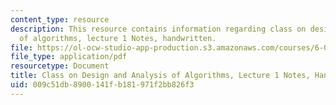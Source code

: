 ```yaml
---
content_type: resource
description: This resource contains information regarding class on design and analysis
  of algorithms, lecture 1 Notes, handwritten.
file: https://ol-ocw-studio-app-production.s3.amazonaws.com/courses/6-046j-design-and-analysis-of-algorithms-spring-2015/009c51db8900141fb181971f2bb826f3_MIT6_046JS15_writtenlec1.pdf
file_type: application/pdf
resourcetype: Document
title: Class on Design and Analysis of Algorithms, Lecture 1 Notes, Handwritten
uid: 009c51db-8900-141f-b181-971f2bb826f3
---
```

